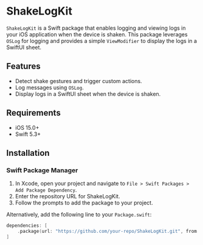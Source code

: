 # ShakeLogKit

`ShakeLogKit` is a Swift package that enables logging and viewing logs in your iOS application when the device is shaken. This package leverages `OSLog` for logging and provides a simple `ViewModifier` to display the logs in a SwiftUI sheet.

## Features

- Detect shake gestures and trigger custom actions.
- Log messages using `OSLog`.
- Display logs in a SwiftUI sheet when the device is shaken.

## Requirements

- iOS 15.0+
- Swift 5.3+

## Installation

### Swift Package Manager

1. In Xcode, open your project and navigate to `File > Swift Packages > Add Package Dependency`.
2. Enter the repository URL for ShakeLogKit.
3. Follow the prompts to add the package to your project.

Alternatively, add the following line to your `Package.swift`:

```swift
dependencies: [
	.package(url: "https://github.com/your-repo/ShakeLogKit.git", from: "1.0.0")
]
